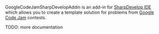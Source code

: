 GoogleCodeJamSharpDevelopAddin is an add-in for [SharpDevelop IDE](http://sharpdevelop.net/OpenSource/SD/Default.aspx) which allows you to create a template solution for problems from [Google Code Jam](http://code.google.com/codejam) contests.

TODO: more documentation